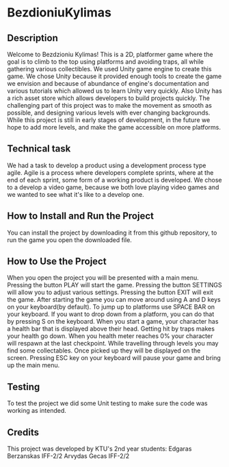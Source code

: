 # BezdioniuKylimas
## Description
Welcome to Bezdzioniu Kylimas! This is a 2D, platformer game where the goal is to climb to the top using platforms and avoiding traps, all while gathering various collectibles. We used Unity game engine to create this game. We chose Unity because it provided enough tools to create the game we envision and because of abundance of engine's documentation and various tutorials which allowed us to learn Unity very quickly. Also Unity has a rich asset store which allows developers to build projects quickly. The challenging part of this project was to make the movement as smooth as possible, and designing various levels with ever changing backgrounds. While this project is still in early stages of development, in the future we hope to add more levels, and make the game accessible on more platforms.
## Technical task
We had a task to develop a product using a development process type agile. Agile is a process where developers complete sprints, where at the end of each sprint, some form of a working product is developed. We chose to a develop a video game, because we both love playing video games and we wanted to see what it's like to a develop one. 
## How to Install and Run the Project
You can install the project by downloading it from this github repository, to run the game you open the downloaded file.
## How to Use the Project
When you open the project you will be presented with a main menu. Pressing the button PLAY will start the game. Pressing the button SETTINGS will allow you to adjust various settings. Pressing the button EXIT will exit the game. After starting the game you can move around using A and D keys on your keyboard(by default). To jump up to platforms use SPACE BAR on your keyboard. If you want to drop down from a platform, you can do that by pressing S on the keyboard. When you start a game, your character has a health bar that is displayed above their head. Getting hit by traps makes your health go down. When you health meter reaches 0% your character will respawn at the last checkpoint. While travelling through levels you may find some collectables. Once picked up they will be displayed on the screen. Pressing ESC key on your keyboard will pause your game and bring up the main menu.
## Testing
To test the project we did some Unit testing to make sure the code was working as intended.
## Credits
This project was developed by KTU's 2nd year students:
Edgaras Berzanskas IFF-2/2
Arvydas Gecas IFF-2/2
